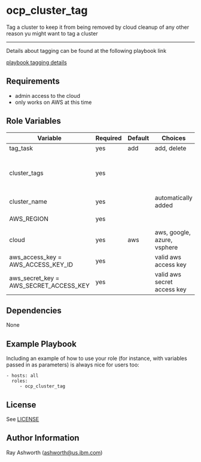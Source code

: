 ocp_cluster_tag
=========

Tag a cluster to keep it from being removed by cloud cleanup of any other reason yu might want to tag a cluster

------------

Details about tagging can be found at the following playbook link  

[playbook tagging details](https://playbook.cloudpaklab.ibm.com/public-cloud-management/)

Requirements
------------

- admin access to the cloud
- only works on AWS at this time

Role Variables
--------------

| Variable                | Required | Default | Choices                   | Comments                                 |
|-------------------------|----------|---------|---------------------------|------------------------------------------|
| tag_task                | yes       | add   | add, delete               |                          |
| cluster_tags            | yes      |         |                 |     "cluster_tags": { cluster: <cluster_name>, owner: < email >, etc... }"                     |
| cluster_name          | yes |  | automatically added | | 
| AWS_REGION            |  yes      |       |  | example: us-east1 | |
| cloud                 | yes       | aws | aws, google, azure, vsphere |  aws only |
| aws_access_key = AWS_ACCESS_KEY_ID | yes | | valid aws access key | |
| aws_secret_key = AWS_SECRET_ACCESS_KEY | yes | | valid aws secret access key | |

Dependencies
------------

None

Example Playbook
----------------

Including an example of how to use your role (for instance, with variables passed in as parameters) is always nice for users too:

    - hosts: all
      roles:
         - ocp_cluster_tag

License
-------

See [LICENSE](https://github.com/IBM/community-automation/blob/master/LICENSE)

Author Information
------------------

Ray Ashworth (ashworth@us.ibm.com)
